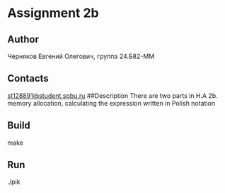 # Assignment 2b
## Author
Черняков Евгений Олегович, группа 24.Б82-ММ
## Contacts
st128891@student.spbu.ru
##Description
There are two parts in H.A 2b. memory allocation, calculating the expression written in Polish notation
## Build
make
## Run
./pik
